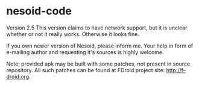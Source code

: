 # nesoid-code

Version 2.5
	This version claims to have network support, but it is unclear 
	whether or not it really works. Otherwise it looks fine.

If you own newer version of Nesoid, please inform me. Your help 
in form of e-mailing author and requesting it's sources is 
highly welcome.

Note: provided apk may be built with some patches, not present in 
source repository. All such patches can be found at FDroid project site: 
http://f-droid.org.
